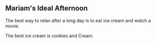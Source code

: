 ## Mariam's Ideal Afternoon

The best way to relax after a long day is to eat ice cream and watch a movie.

The best ice cream is cookies and Cream.